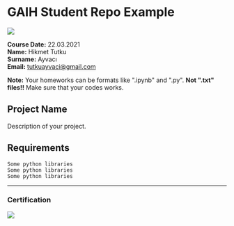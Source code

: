 # GAIH Student Repo Example
![](img/newlogo.png)

**Course Date:** 22.03.2021  
**Name:** Hikmet Tutku  
**Surname:** Ayvacı  
**Email:** tutkuayvaci@gmail.com  

**Note:** Your homeworks can be formats like ".ipynb" and ".py". **Not ".txt" files!!** Make sure that your codes works.  

## Project Name
Description of your project.

## Requirements
```
Some python libraries
Some python libraries
Some python libraries
```
---

### Certification
![](img/TopLearnerCertificate.png)

